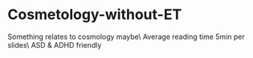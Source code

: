 # Cosmetology-without-ET
Something relates to cosmology maybe\\
Average reading time 5min per slides\\
ASD & ADHD friendly
